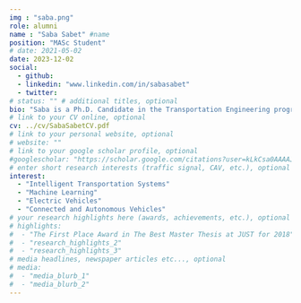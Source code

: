 ```yaml
---
img : "saba.png"
role: alumni
name : "Saba Sabet" #name
position: "MASc Student" 
# date: 2021-05-02
date: 2023-12-02
social: 
  - github:
  - linkedin: "www.linkedin.com/in/sabasabet"
  - twitter:
# status: "" # additional titles, optional
bio: "Saba is a Ph.D. Candidate in the Transportation Engineering program at Ryerson University, Toronto. She received her B.Sc. in Civil Engineering from [Amirkabir University of Technology](https://aut.ac.ir/en), Iran and M.Sc. in Road and Transportation Engineering from [Sharif University of Technology](http://www.sharif.ir/web/en/home), Iran. She started his Ph.D. in 2021 under supervision of Dr. Bilal Farooq. Her research focuses on Smart Mobility using Vehicle to Grid, Connectivity and Automation Technologies."
# link to your CV online, optional
cv: ../cv/SabaSabetCV.pdf 
# link to your personal website, optional
# website: "" 
# link to your google scholar profile, optional
#googlescholar: "https://scholar.google.com/citations?user=kLkCsa0AAAAJ&hl=en" 
# enter short research interests (traffic signal, CAV, etc.), optional
interest: 
  - "Intelligent Transportation Systems"
  - "Machine Learning" 
  - "Electric Vehicles"
  - "Connected and Autonomous Vehicles"
# your research highlights here (awards, achievements, etc.), optional
# highlights: 
#  - "The First Place Award in The Best Master Thesis at JUST for 2018"
#  - "research_highlights_2"
#  - "research_highlights_3" 
# media headlines, newspaper articles etc..., optional
# media: 
#  - "media_blurb_1"
#  - "media_blurb_2" 
---
```

